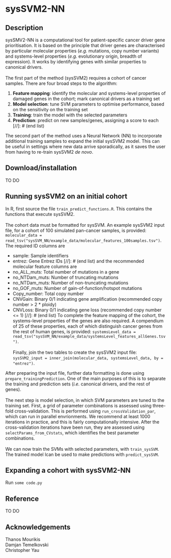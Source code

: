 # sysSVM2-NN

## Description
sysSMV2-NN is a computational tool for patient-specific cancer driver gene prioritisation. It is based on the principle that driver genes are characterised by particular molecular properties (*e.g.* mutations, copy number variants) and systems-level properties (*e.g.* evolutionary origin, breadth of expression). It works by identifying genes with similar properties to canonical drivers.
\
\
The first part of the method (sysSVM2) requires a cohort of cancer samples. There are four broad steps to the algorithm: 
1. **Feature mapping**: identify the molecular and systems-level properties of damaged genes in the cohort; mark canonical drivers as a training set
1. **Model selection**: tune SVM parameters to optimise performance, based on the sensitivity on the training set 
1. **Training**: train the model with the selected parameters
1. **Prediction**: predict on new samples/genes, assigning a score to each
[//]: # (end list)

The second part of the method uses a Neural Network (NN) to incorporate additional training samples to expand the initial sysSVM2 model. This can be useful in settings where new data arrive sporadically, as it saves the user from having to re-train sysSVM2 *de novo*.  

## Download/installation
TO DO


## Running sysSVM2 on an initial cohort
In R, first source the file ```train_predict_functions.R```. This contains the functions that execute sysSVM2. 
\
\
The cohort data must be formatted for sysSVM. An example sysSVM2 input file, for a cohort of 100 simulated pan-cancer samples, is provided: ```molecular_data = read_tsv("sysSVM_NN/example_data/molecular_features_100samples.tsv")```. The required ID columns are
* sample: Sample identifiers
* entrez: Gene Entrez IDs
[//]: # (end list)
and the recommended molecular feature columns are
* no_ALL_muts: Total number of mutations in a gene
* no_NTDam_muts: Number of truncating mutations
* no_NTDam_muts: Number of non-truncating mutations
* no_GOF_muts: Number of gain-of-function/hotspot mutations
* Copy_number: Total copy number
* CNVGain: Binary 0/1 indicating gene amplification (recommended copy number > 2 * ploidy)
* CNVLoss: Binary 0/1 indicating gene loss (recommended copy number <= 1)
[//]: # (end list)
To complete the feature mapping of the cohort, the systems-level properties of the genes are also required. A compendium of 25 of these properties, each of which distinguish cancer genes from the rest of human genes, is provided: ```systemsLevel_data = read_tsv("sysSVM_NN/example_data/systemsLevel_features_allGenes.tsv")```. 
\
\
Finally, join the two tables to create the sysSVM2 input file: ```sysSVM2_input = inner_join(molecular_data, systemsLevel_data, by = "entrez")```.

After preparing the input file, further data formatting is done using ```prepare_trainingPrediction```. One of the main purposes of this is to separate the training and prediction sets (*i.e.* canonical drivers, and the rest of genes). 
\
\
The next step is model selection, in which SVM parameters are tuned to the training set. First, a grid of parameter combinations is assessed using three-fold cross-validation. This is performed using ```run_crossValidation_par```, which can run in parallel envrionments. We recommend at least 1000 iterations in practice, and this is fairly computationally intensive. After the cross-validation iterations have been run, they are assessed using ```selectParams_from_CVstats```, which identifies the best parameter combinations. 
\
\
We can now train the SVMs with selected parameters, with ```train_sysSVM```. The trained model lcan be used to make predictions with ```predict_sysSVM```.


## Expanding a cohort with sysSVM2-NN
Run ```some code.py```


## Reference
TO DO


## Acknowledgements
Thanos Mourikis\
Damjan Temelkovski\
Christopher Yau
